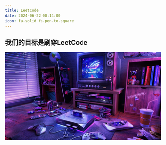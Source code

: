 ```yaml
---
title: LeetCode
date: 2024-06-22 00:14:00
icon: fa-solid fa-pen-to-square
---
```


## 我们的目标是刷穿LeetCode

![img](../.vuepress/blog-resource/wallhaven-2yx5og.webp)
